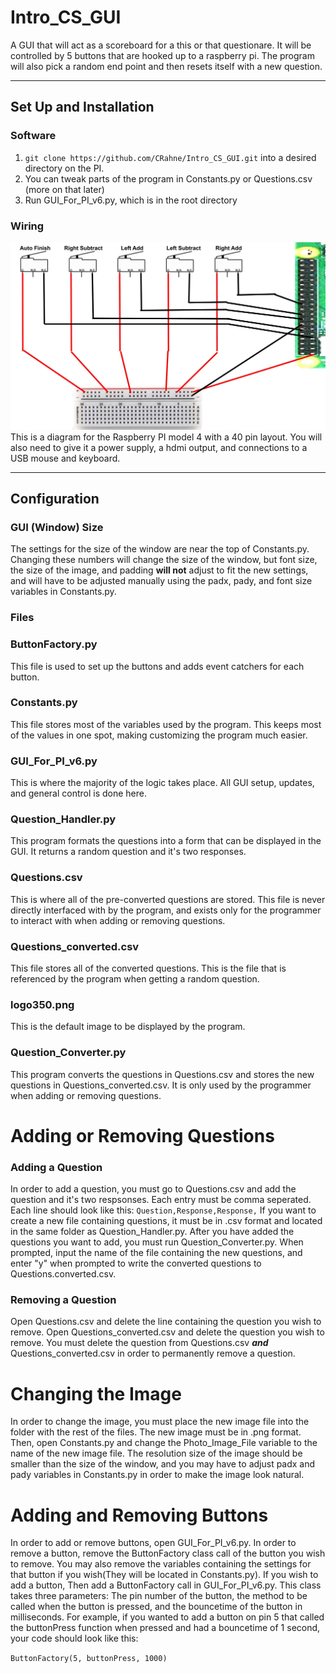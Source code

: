 # Intro_CS_GUI

A GUI that will act as a scoreboard for a this or that questionare. It will be controlled by 5 buttons that are hooked up to a raspberry pi. The program will also pick a random end point and then resets itself with a new question.

---

## Set Up and Installation

### Software

1) `git clone https://github.com/CRahne/Intro_CS_GUI.git` into a desired directory on the PI.
2) You can tweak parts of the program in Constants.py or Questions.csv (more on that later)
3) Run GUI_For_PI_v6.py, which is in the root directory

### Wiring
![alt text](Docs/Diagram.jpg)
This is a diagram for the Raspberry PI model 4 with a 40 pin layout. You will also need to give it a power supply, a hdmi output, and connections to a USB mouse and keyboard.

---

## Configuration

### GUI (Window) Size

The settings for the size of the window are near the top of Constants.py. Changing these numbers will change the size of the 
window, but font size, the size of the image, and padding **will not** adjust to fit the new settings, and will have to be
adjusted manually using the padx, pady, and font size variables in Constants.py.

### Files
### ButtonFactory.py
This file is used to set up the buttons and adds event catchers for each button.

### Constants.py
This file stores most of the variables used by the program. This keeps most of the values in one spot, making 
customizing the program much easier.

### GUI_For_PI_v6.py
This is where the majority of the logic takes place. All GUI setup, updates, and general control is done here.

### Question_Handler.py
This program formats the questions into a form that can be displayed in the GUI. It returns a random question
and it's two responses.

### Questions.csv
This is where all of the pre-converted questions are stored. This file is never directly interfaced with by the
program, and exists only for the programmer to interact with when adding or removing questions.

### Questions_converted.csv
This file stores all of the converted questions. This is the file that is referenced by the program when getting
a random question.

### logo350.png
This is the default image to be displayed by the program.

### Question_Converter.py
This program converts the questions in Questions.csv and stores the new questions in Questions_converted.csv. It
is only used by the programmer when adding or removing questions.

# Adding or Removing Questions

### Adding a Question
In order to add a question, you must go to Questions.csv and add the question and it's two respsonses. Each entry
must be comma seperated. Each line should look like this:
`Question,Response,Response,`
If you want to create a new file containing questions, it must be in .csv format and located in the same folder as Question_Handler.py.
After you have added the questions you want to add, you must run Question_Converter.py. When prompted, input the
name of the file containing the new questions, and enter "y" when prompted to write the converted questions to 
Questions.converted.csv.

### Removing a Question
Open Questions.csv and delete the line containing the question you wish to remove. Open Questions_converted.csv and
delete the question you wish to remove. You must delete the question from Questions.csv **_and_** Questions_converted.csv
in order to permanently remove a question.

# Changing the Image
In order to change the image, you must place the new image file into the folder with the rest of the files. The new
image must be in .png format. Then, open Constants.py and change the Photo_Image_File variable to the name of the new image
file. The resolution size of the image should be smaller than the size of the window, and you may have to adjust padx and pady variables in Constants.py in order to make the image look natural.

# Adding and Removing Buttons
In order to add or remove buttons, open GUI_For_PI_v6.py. In order to remove a button, remove the ButtonFactory class call
of the button you wish to remove. You may also remove the variables containing the settings for that button if you wish(They will
be located in Constants.py). If you wish to add a button, Then add a ButtonFactory call in GUI_For_PI_v6.py. This class takes three parameters: The pin number of the button, the method to be called when the button is pressed, and the bouncetime of the button in milliseconds. For example, if you wanted to add a button on pin 5 that called the buttonPress function when pressed and had a bouncetime of 1 second, your code should look like this:

`ButtonFactory(5, buttonPress, 1000)`


